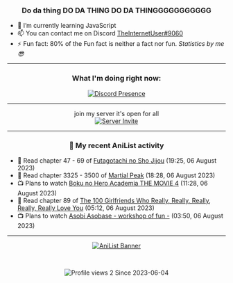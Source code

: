 <div align="center">

### Do da thing DO DA THING DO DA THINGGGGGGGGGGG
</div>

- 🌱 I’m currently learning JavaScript
- 📫 You can contact me on Discord [TheInternetUser#9060](https://discord.com/users/534117072796385300)
- ⚡ Fun fact: 80% of the Fun fact is neither a fact nor fun. _Statistics by me 😎_
<hr>

<div align="center">

### What I'm doing right now:
[![Discord Presence](https://lanyard.cnrad.dev/api/534117072796385300)](https://discord.com/users/534117072796385300)
<hr>

join my server it's open for all <br>
[![Server Invite](https://invidget.switchblade.xyz/bfYgVHxrSs)](https://discord.gg/bfYgVHxrSs)

<hr>
  
### 🌸 My recent AniList activity

</div>

<!-- ANILIST_ACTIVITY:start -->

-   📖 Read chapter 47 - 69 of [Futagotachi no Sho Jijou](https://anilist.co/manga/119472) (19:25, 06 August 2023)
-   📖 Read chapter 3325 - 3500 of [Martial Peak](https://anilist.co/manga/104494) (18:28, 06 August 2023)
-   📺 Plans to watch [Boku no Hero Academia THE MOVIE 4](https://anilist.co/anime/168013) (11:28, 06 August 2023)
-   📖 Read chapter 89 of [The 100 Girlfriends Who Really, Really, Really, Really, Really Love You](https://anilist.co/manga/114416) (05:12, 06 August 2023)
-   📺 Plans to watch [Asobi Asobase - workshop of fun -](https://anilist.co/anime/101001) (03:50, 06 August 2023)

<!-- ANILIST_ACTIVITY:end -->
<hr>

<div align="center">

[![AniList Banner](https://img.anili.st/User/929966)](https://anilist.co/user/TheInternetUser)

<!-- ![Profile views](https://gpvc.arturio.dev/TheInternetUse7) Since 2023-01-09 -->
<br>

![Profile views 2](https://eng8ov7sekpf7ov.m.pipedream.net) Since 2023-06-04

</div>
